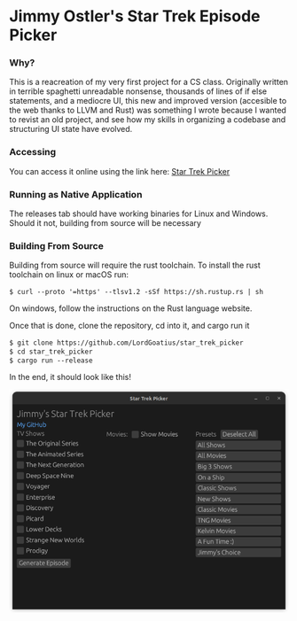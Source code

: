 # Jimmy Ostler's Star Trek Episode Picker

### Why?

This is a reacreation of my very first project for a CS class. Originally written in terrible spaghetti unreadable nonsense, thousands of lines of if else statements, and a mediocre UI, this new and improved version (accesible to the web thanks to LLVM and Rust) was something I wrote because I wanted to revist an old project, and see how my skills in organizing a codebase and structuring UI state have evolved.

### Accessing
You can access it online using the link here: [Star Trek Picker](https://lordgoatius.github.io/star_trek_picker/)

### Running as Native Application
The releases tab should have working binaries for Linux and Windows. Should it not, building from source will be necessary

### Building From Source

Building from source will require the rust toolchain. 
To install the rust toolchain on linux or macOS run:

```
$ curl --proto '=https' --tlsv1.2 -sSf https://sh.rustup.rs | sh
```

On windows, follow the instructions on the Rust language website.

Once that is done, clone the repository, cd into it, and cargo run it
```
$ git clone https://github.com/LordGoatius/star_trek_picker
$ cd star_trek_picker
$ cargo run --release
```

In the end, it should look like this!

![](screenshot.png)
